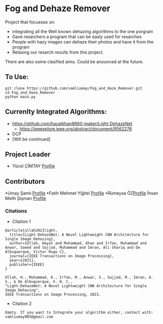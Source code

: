 # Fog and Dehaze Remover

Project that focueses on:
- integrating all the Well known dehazing algorithms to the one porgram 
- Gave resarchers a program that can be easly used for resarches
- People with hazy images can dehaze their photos and have it from the program
- Relasing our resarch results from this project.

There are also some clasified aims. Could be anounced at the future. 


## To Use:
```
git clone https://github.com/samliumay/Fog_and_Haze_Remover.git
cd Fog_and_Haze_Remover
python main.py
```

## Currenlty Integrated Algorithms:
- https://github.com/hayatkhan8660-maker/Light-DehazeNet 
  * https://ieeexplore.ieee.org/abstract/document/9562276
- DCP
- [Will be continued] 

## Project Leader
- Yücel ÇİMTAY [Profile](https://www.tedu.edu.tr/yucel-cimtay)

## Contributors
•Umay Şamlı [Profile](https://github.com/samliumay)
•Fatih Mehmet Yiğitel [Profile](https://github.com/fthygtl)
•Rümeysa ÖZ[Profile](https://github.com/rumeysaoz)
İhsan Melih Şişman [Profile](https://github.com/Melih5000?tab=repositories)

### Citations
- Citation 1 
```
@article{ullah2021light,
  title={Light-DehazeNet: A Novel Lightweight CNN Architecture for Single Image Dehazing},
  author={Ullah, Hayat and Muhammad, Khan and Irfan, Muhammad and Anwar, Saeed and Sajjad, Muhammad and Imran, Ali Shariq and De Albuquerque, Victor Hugo C},
  journal={IEEE Transactions on Image Processing},
  year={2021},
  publisher={IEEE}
}
```
```
Ullah, H., Muhammad, K., Irfan, M., Anwar, S., Sajjad, M., Imran, A. S., & De Albuquerque, V. H. C., 
"Light-DehazeNet: A Novel Lightweight CNN Architecture for Single Image Dehazing", 
IEEE Transactions on Image Processing, 2021.
```
- Citation 2
```
Empty. If you want to Integrate your algorithm either, contact with: samliumay965@gmail.com
```
